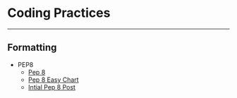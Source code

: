 # Coding Practices

-----

## Formatting
- PEP8
    - [Pep 8](https://pep8.org/)
    - [Pep 8 Easy Chart](https://www.educative.io/blog/python-pep8-tutorial)
    - [Intial Pep 8 Post](https://peps.python.org/pep-0008/)
